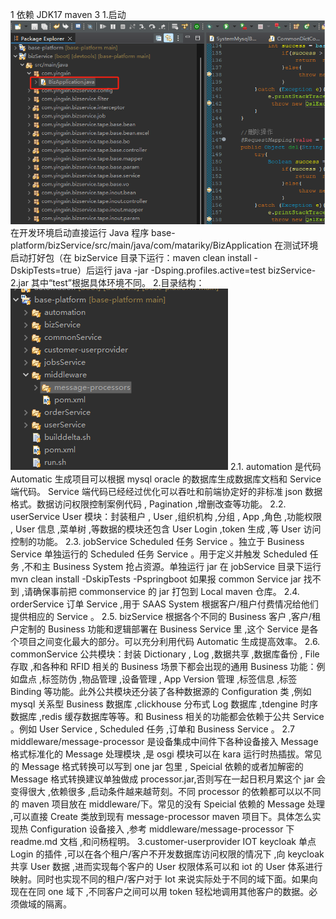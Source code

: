 1 依赖 JDK17 maven 3 1.启动
![start.png](.\start.png)
在开发环境启动直接运行 Java 程序 base-platform/bizService/src/main/java/com/matariky/BizApplication
在测试环境启动打好包（在 bizService 目录下运行：maven clean install -DskipTests=true）后运行
java -jar -Dsping.profiles.active=test bizService-2.jar 其中“test”根据具体环境不同。 2.目录结构：
![folderstructure.png](.\folderstructure.png)
2.1. automation 是代码 Automatic 生成项目可以根据 mysql oracle 的数据库生成数据库文档和 Service 端代码。 Service 端代码已经经过优化可以吞吐和前端协定好的非标准 json 数据格式。数据访问权限控制案例代码 , Pagination ,增删改查等功能。
2.2. userService
User 模块：封装租户 , User ,组织机构 ,分组 , App ,角色 ,功能权限 , User 信息 ,菜单树 ,等数据的模块还包含 User Login ,token 生成 ,等 User 访问控制的功能。
2.3. jobService
Scheduled 任务 Service 。独立于 Business Service 单独运行的 Scheduled 任务 Service 。用于定义并触发 Scheduled 任务 ,不和主 Business System 抢占资源。单独运行 jar 在 jobService 目录下运行 mvn clean
install -DskipTests -Pspringboot 如果报 common Service jar 找不到 ,请确保事前把 commonservice 的 jar 打包到 Local maven 仓库。
2.4. orderService
订单 Service ,用于 SAAS System 根据客户/租户付费情况给他们提供相应的 Service 。
2.5. bizService
根据各个不同的 Business 客户 ,客户/租户定制的 Business 功能和逻辑部署在 Business Service 里 ,这个 Service 是各个项目之间变化最大的部分。可以充分利用代码 Automatic 生成提高效率。
2.6. commonService
公共模块：封装 Dictionary , Log ,数据共享 ,数据库备份 , File 存取 ,和各种和 RFID 相关的 Business 场景下都会出现的通用 Business 功能：例如盘点 ,标签防伪 ,物品管理 ,设备管理 , App Version 管理 ,标签信息 ,标签 Binding 等功能。此外公共模块还分装了各种数据源的 Configuration 类 ,例如 mysql 关系型 Business 数据库 ,clickhouse 分布式 Log 数据库 ,tdengine 时序数据库 ,redis 缓存数据库等等。和 Business 相关的功能都会依赖于公共 Service 。例如 User Service , Scheduled 任务 ,订单和 Business Service 。
2.7 middleware/message-processor 是设备集成中间件下各种设备接入 Message 格式标准化的 Message 处理模块 ,是 osgi 模块可以在 kara 运行时热插拔。常见的 Message 格式转换可以写到 one jar 包里 , Speicial 依赖的或者加解密的 Message 格式转换建议单独做成 processor.jar,否则写在一起日积月累这个 jar 会变得很大 ,依赖很多 ,启动条件越来越苛刻。不同 processor 的依赖都可以以不同的 maven 项目放在 middleware/下。常见的没有 Speicial 依赖的 Message 处理 ,可以直接 Create 类放到现有 message-processor maven 项目下。具体怎么实现热 Configuration 设备接入 ,参考 middleware/message-processor 下 readme.md 文档 ,和问杨程明。
3.customer-userprovider
IOT keycloak 单点 Login 的插件 ,可以在各个租户/客户不开发数据库访问权限的情况下 ,向 keycloak 共享 User 数据 ,进而实现每个客户的 User 权限体系可以和 iot 的 User 体系进行映射。同时也实现不同的租户/客户对于 Iot 来说实际处于不同的域下面。如果向现在在同 one 域下 ,不同客户之间可以用 token 轻松地调用其他客户的数据。必须做域的隔离。
